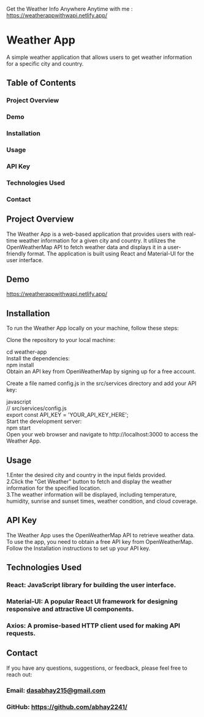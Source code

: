 Get the Weather Info Anywhere Anytime with me : https://weatherappwithwapi.netlify.app/

# Weather App
A simple weather application that allows users to get weather information for a specific city and country.

## Table of Contents
### Project Overview
### Demo
### Installation
### Usage
### API Key
### Technologies Used
### Contact
## Project Overview
The Weather App is a web-based application that provides users with real-time weather information for a given city and country. It utilizes the OpenWeatherMap API to fetch weather data and displays it in a user-friendly format. The application is built using React and Material-UI for the user interface.

## Demo
https://weatherappwithwapi.netlify.app/

## Installation
To run the Weather App locally on your machine, follow these steps:

Clone the repository to your local machine:  
 
cd weather-app  
Install the dependencies:  
npm install  
Obtain an API key from OpenWeatherMap by signing up for a free account.  

Create a file named config.js in the src/services directory and add your API key:  

javascript  
// src/services/config.js  
export const API_KEY = 'YOUR_API_KEY_HERE';  
Start the development server:  
npm start  
Open your web browser and navigate to http://localhost:3000 to access the Weather App.  
## Usage
1.Enter the desired city and country in the input fields provided.  
2.Click the "Get Weather" button to fetch and display the weather information for the specified location.  
3.The weather information will be displayed, including temperature, humidity, sunrise and sunset times, weather condition, and cloud coverage.  
## API Key
The Weather App uses the OpenWeatherMap API to retrieve weather data. To use the app, you need to obtain a free API key from OpenWeatherMap. Follow the Installation instructions to set up your API key.

## Technologies Used
### React: JavaScript library for building the user interface.  
### Material-UI: A popular React UI framework for designing responsive and attractive UI components.  
### Axios: A promise-based HTTP client used for making API requests.  

## Contact
If you have any questions, suggestions, or feedback, please feel free to reach out:

### Email: dasabhay215@gmail.com
### GitHub: https://github.com/abhay2241/
